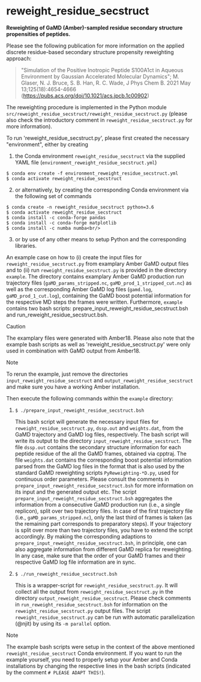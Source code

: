 # reweight_residue_secstruct
**Reweighting of GaMD (Amber)-sampled residue secondary structure propensities of peptides.**

Please see the following publication for more information on the applied discrete residue-based secondary structure propensity reweighting approach: 

> "Simulation of the Positive Inotropic Peptide S100A1ct in Aqueous Environment by Gaussian Accelerated Molecular Dynamics"; M. Glaser, N. J. Bruce, S. B. Han, R. C. Wade, J Phys Chem B. 2021 May 13;125(18):4654-4666 (https://pubs.acs.org/doi/10.1021/acs.jpcb.1c00902)

The reweighting procedure is implemented in the Python module `src/reweight_residue_secstruct/reweight_residue_secstruct.py` (please also check the introductory comment in `reweight_residue_secstruct.py` for more information).

To run 'reweight_residue_secstruct.py', please first created the necessary "environment", either by creating

1) the Conda environment `reweight_residue_secstruct` via the supplied YAML file (`environment_reweight_residue_secstruct.yml`)
```
$ conda env create -f environment_reweight_residue_secstruct.yml
$ conda activate reweight_residue_secstruct
```
2) or alternatively, by creating the corresponding Conda environment via the following set of commands
```
$ conda create -n reweight_residue_secstruct python=3.6
$ conda activate reweight_residue_secstruct
$ conda install -c conda-forge pandas
$ conda install -c conda-forge matplotlib
$ conda install -c numba numba<br/>
```
3) or by use of any other means to setup Python and the corresponding libraries.

An example case on how to (i) create the input files for `reweight_residue_secstruct.py` from examplary Amber GaMD output files and to (ii) run `reweight_residue_secstruct.py` is provided in the directory `example`. The directory contains examplary Amber GaMD production run trajectory files (`gaMD_params_stripped.nc`, `gaMD_prod_1_stripped_cut.nc`) as well as the corresponding Amber GaMD log files (`gamd.log`, `gaMD_prod_1_cut.log`), containing the GaMD boost potential information for the respective MD steps the frames were written. Furthermore, `example` contains two bash scripts: prepare_input_reweight_residue_secstruct.bsh and run_reweight_residue_secstruct.bsh.

> [!CAUTION]
> The examplary files were generated with Amber18. 
> Please also note that the example bash scripts as well as 'reweight_residue_secstruct.py' were only used in combination with GaMD output from Amber18.

> [!NOTE]
> To rerun the example, just remove the directories `input_reweight_residue_secstruct` and `output_reweight_residue_secstruct` and make sure you have a working Amber installation.

Then execute the following commands within the `example` directory:

1) `$ ./prepare_input_reweight_residue_secstruct.bsh` 

    This bash script will generate the necessary input files for `reweight_residue_secstruct.py`, `dssp.out` and `weights.dat`, from the GaMD trajectory and GaMD log files, respectively.
    The bash script will write its output to the directory `input_reweight_residue_secstruct`.
    The file `dssp.out` contains the secondary structure information for each peptide residue of the all the GaMD frames, obtained via cpptraj.
    The file `weights.dat` contains the corresponding boost potential information parsed from the GaMD log files in the format that is also used by the standard GaMD reweighting scripts `PyReweighting-*D.py`, used for continuous order parameters.
    Please consult the comments in `prepare_input_reweight_residue_secstruct.bsh` for more information on its input and the generated output etc.
    The script `prepare_input_reweight_residue_secstruct.bsh` aggregates the information from a consecutive GaMD production run (i.e., a single replicon), split over two trajectory files.
    In case of the first trajectory file (i.e., `gaMD_params_stripped.nc`), only the last third of frames is taken (as the remaining part corresponds to preparatory steps).
    If your trajectory is split over more than two trajectory files, you have to extend the script accordingly.
    By making the corresponding adaptions to `prepare_input_reweight_residue_secstruct.bsh`, in principle, one can also aggregate information from different GaMD replica for reweighting.
    In any case, make sure that the order of your GaMD frames and their respective GaMD log file information are in sync.

3) `$ ./run_reweight_residue_secstruct.bsh` 

    This is a wrapper-script for `reweight_residue_secstruct.py`.
    It will collect all the output from `reweight_residue_secstruct.py` in the directory `output_reweight_residue_secstruct`.
    Please check comments in `run_reweight_residue_secstruct.bsh` for information on the `reweight_residue_secstruct.py` output files.
    The script `reweight_residue_secstruct.py` can be run with automatic parallelization (@njit) by using its `-m parallel` option.
> [!NOTE]
> The example bash scripts were setup in the context of the above mentioned `reweight_residue_secstruct` Conda environment.
> If you want to run the example yourself, you need to properly setup your Amber and Conda installations by changing the respective lines in the bash scripts (indicated by the comment `# PLEASE ADAPT THIS!`).
